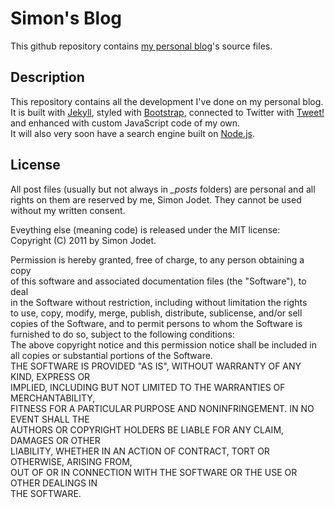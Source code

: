 # Simon's Blog #
This github repository contains [my personal blog](http://blog.jodet.com)'s source files.

## Description ##
This repository contains all the development I've done on my personal blog.  
It is built with [Jekyll](http://jekyllrb.com/), styled with [Bootstrap](http://twitter.github.com/bootstrap/), connected to Twitter with [Tweet!](http://tweet.seaofclouds.com/) and enhanced with custom JavaScript code of my own.  
It will also very soon have a search engine built on [Node.js](http://nodejs.org/).

## License ##
All post files (usually but not always in *\_posts* folders) are personal and all rights on them are reserved by me, Simon Jodet. They cannot be used without my written consent.

Eveything else (meaning code) is released under the MIT license:  
Copyright (C) 2011 by Simon Jodet.

Permission is hereby granted, free of charge, to any person obtaining a copy  
of this software and associated documentation files (the "Software"), to deal  
in the Software without restriction, including without limitation the rights  
to use, copy, modify, merge, publish, distribute, sublicense, and/or sell  
copies of the Software, and to permit persons to whom the Software is  
furnished to do so, subject to the following conditions:  
The above copyright notice and this permission notice shall be included in  
all copies or substantial portions of the Software.  
THE SOFTWARE IS PROVIDED "AS IS", WITHOUT WARRANTY OF ANY KIND, EXPRESS OR  
IMPLIED, INCLUDING BUT NOT LIMITED TO THE WARRANTIES OF MERCHANTABILITY,  
FITNESS FOR A PARTICULAR PURPOSE AND NONINFRINGEMENT. IN NO EVENT SHALL THE  
AUTHORS OR COPYRIGHT HOLDERS BE LIABLE FOR ANY CLAIM, DAMAGES OR OTHER  
LIABILITY, WHETHER IN AN ACTION OF CONTRACT, TORT OR OTHERWISE, ARISING FROM,  
OUT OF OR IN CONNECTION WITH THE SOFTWARE OR THE USE OR OTHER DEALINGS IN  
THE SOFTWARE.